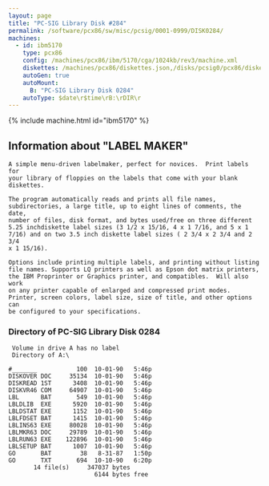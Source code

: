 ```yaml
---
layout: page
title: "PC-SIG Library Disk #284"
permalink: /software/pcx86/sw/misc/pcsig/0001-0999/DISK0284/
machines:
  - id: ibm5170
    type: pcx86
    config: /machines/pcx86/ibm/5170/cga/1024kb/rev3/machine.xml
    diskettes: /machines/pcx86/diskettes.json,/disks/pcsig0/pcx86/diskettes.json
    autoGen: true
    autoMount:
      B: "PC-SIG Library Disk 0284"
    autoType: $date\r$time\rB:\rDIR\r
---
```


{% include machine.html id="ibm5170" %}

## Information about "LABEL MAKER"

    A simple menu-driven labelmaker, perfect for novices.  Print labels for
    your library of floppies on the labels that come with your blank
    diskettes.
    
    The program automatically reads and prints all file names,
    subdirectories, a large title, up to eight lines of comments, the date,
    number of files, disk format, and bytes used/free on three different
    5.25 inchdiskette label sizes (3 1/2 x 15/16, 4 x 1 7/16, and 5 x 1
    7/16) and on two 3.5 inch diskette label sizes ( 2 3/4 x 2 3/4 and 2 3/4
    x 1 15/16).
    
    Options include printing multiple labels, and printing without listing
    file names. Supports LQ printers as well as Epson dot matrix printers,
    the IBM Proprinter or Graphics printer, and compatibles.  Will also work
    on any printer capable of enlarged and compressed print modes.
    Printer, screen colors, label size, size of title, and other options can
    be configured to your specifications.

### Directory of PC-SIG Library Disk 0284

     Volume in drive A has no label
     Directory of A:\

    #_______           100  10-01-90   5:46p
    DISKOVER DOC     35134  10-01-90   5:46p
    DISKREAD 1ST      3408  10-01-90   5:46p
    DISKVR46 COM     64907  10-01-90   5:46p
    LBL      BAT       549  10-01-90   5:46p
    LBLDLIB  EXE      5920  10-01-90   5:46p
    LBLDSTAT EXE      1152  10-01-90   5:46p
    LBLFDSET BAT      1415  10-01-90   5:46p
    LBLINS63 EXE     80028  10-01-90   5:46p
    LBLMKR63 DOC     29789  10-01-90   5:46p
    LBLRUN63 EXE    122896  10-01-90   5:46p
    LBLSETUP BAT      1007  10-01-90   5:46p
    GO       BAT        38   8-31-87   1:50p
    GO       TXT       694  10-10-90   6:20p
           14 file(s)     347037 bytes
                            6144 bytes free
